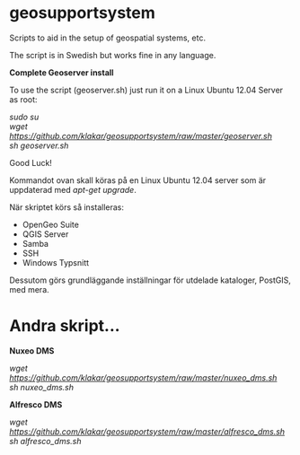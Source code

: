 geosupportsystem
================

Scripts to aid in the setup of geospatial systems, etc.

The script is in Swedish but works fine in any language.

<b>Complete Geoserver install</b>

To use the script (geoserver.sh) just run it on a Linux Ubuntu 12.04 Server as root:

<i>sudo su<br>
wget https://github.com/klakar/geosupportsystem/raw/master/geoserver.sh<br>
sh geoserver.sh</i>


Good Luck!

Kommandot ovan skall köras på en Linux Ubuntu 12.04 server som är uppdaterad med <i>apt-get upgrade</i>.

När skriptet körs så installeras:

- OpenGeo Suite
- QGIS Server
- Samba
- SSH
- Windows Typsnitt

Dessutom görs grundläggande inställningar för utdelade kataloger, PostGIS, med mera.

Andra skript...
===============

<b>Nuxeo DMS</b>

<i>wget https://github.com/klakar/geosupportsystem/raw/master/nuxeo_dms.sh<br>
sh nuxeo_dms.sh</i>

<b>Alfresco DMS</b>

<i>wget https://github.com/klakar/geosupportsystem/raw/master/alfresco_dms.sh<br>
sh alfresco_dms.sh</i>
